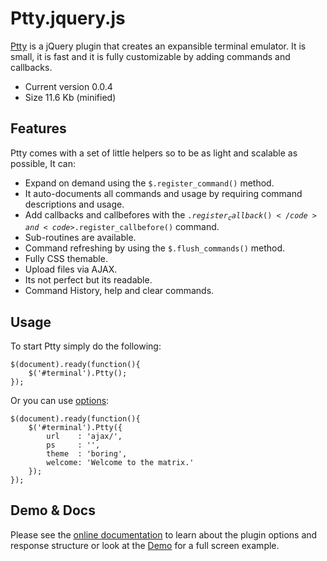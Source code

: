 # Ptty.jquery.js

[Ptty](http://code.patxipierce.com/jquery-plugin/ptty/) is a jQuery plugin that creates an expansible terminal emulator. It is small, it is fast and it is fully customizable by adding commands and callbacks.

* Current version 0.0.4
* Size 11.6 Kb (minified)

## Features

Ptty comes with a set of little helpers so to be as light and scalable as possible, It can:

* Expand on demand using the <code>$.register_command()</code> method.
* It auto-documents all commands and usage by requiring command descriptions and usage.
* Add callbacks and callbefores with the <code>$.register_callback()</code> and <code>$.register\_callbefore()</code> command.
* Sub-routines are available.
* Command refreshing by using the <code>$.flush_commands()</code> method.
* Fully CSS themable.
* Upload files via AJAX.
* Its not perfect but its readable.
* Command History, help and clear commands.

## Usage

To start Ptty simply do the following:

    $(document).ready(function(){
        $('#terminal').Ptty();
    });

Or you can use [options](http://code.patxipierce.com/jquery-plugin/ptty/#options):
    
    $(document).ready(function(){
	    $('#terminal').Ptty({
	        url    : 'ajax/',
	        ps     : '',
	        theme  : 'boring',
	        welcome: 'Welcome to the matrix.'
	    });
	});
## Demo & Docs

Please see the [online documentation](http://code.patxipierce.com/jquery-plugin/ptty/) to learn about the plugin options and response structure or look at the [Demo](http://code.patxipierce.com/jquery-plugin/ptty/demo) for a full screen example.
